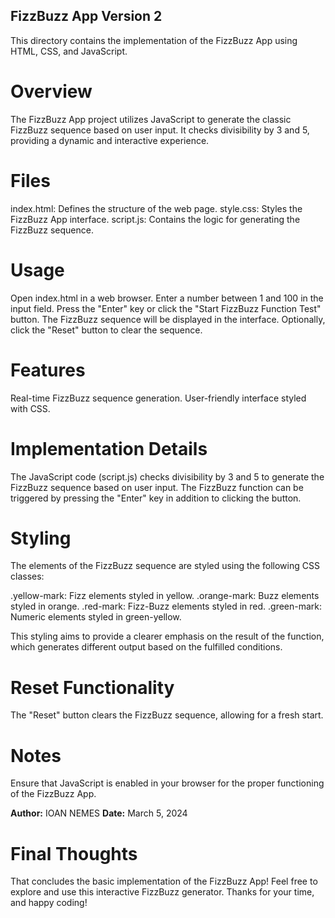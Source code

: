 ## FizzBuzz App Version 2
This directory contains the implementation of the FizzBuzz App using HTML, CSS, and JavaScript.

# Overview
The FizzBuzz App project utilizes JavaScript to generate the classic FizzBuzz sequence based on user input. It checks divisibility by 3 and 5, providing a dynamic and interactive experience.

# Files
index.html: Defines the structure of the web page.
style.css: Styles the FizzBuzz App interface.
script.js: Contains the logic for generating the FizzBuzz sequence.

# Usage
Open index.html in a web browser.
Enter a number between 1 and 100 in the input field.
Press the "Enter" key or click the "Start FizzBuzz Function Test" button.
The FizzBuzz sequence will be displayed in the interface.
Optionally, click the "Reset" button to clear the sequence.

# Features
Real-time FizzBuzz sequence generation.
User-friendly interface styled with CSS.

# Implementation Details
The JavaScript code (script.js) checks divisibility by 3 and 5 to generate the FizzBuzz sequence based on user input. The FizzBuzz function can be triggered by pressing the "Enter" key in addition to clicking the button.

# Styling
The elements of the FizzBuzz sequence are styled using the following CSS classes:

.yellow-mark: Fizz elements styled in yellow.
.orange-mark: Buzz elements styled in orange.
.red-mark: Fizz-Buzz elements styled in red.
.green-mark: Numeric elements styled in green-yellow.

This styling aims to provide a clearer emphasis on the result of the function, which generates different output based on the fulfilled conditions.

# Reset Functionality
The "Reset" button clears the FizzBuzz sequence, allowing for a fresh start.

# Notes
Ensure that JavaScript is enabled in your browser for the proper functioning of the FizzBuzz App.

**Author:** IOAN NEMES
**Date:** March 5, 2024

# Final Thoughts
That concludes the basic implementation of the FizzBuzz App! Feel free to explore and use this interactive FizzBuzz generator. Thanks for your time, and happy coding!